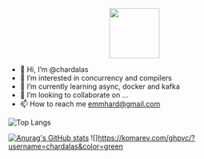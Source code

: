 <div id="header" align="center">
  <img src="https://media.giphy.com/media/WSBeyxvC1jH496xQGA/giphy.gif" width="100"/>
</div>

- 👋 Hi, I’m @chardalas
- 👀 I’m interested in concurrency and compilers 
- 🌱 I’m currently learning async, docker and kafka
- 💞️ I’m looking to collaborate on ...
- 📫 How to reach me emmhard@gmail.com


![Top Langs](https://github-readme-stats.vercel.app/api/top-langs/?username=chardalas&layout=compact&theme=transparent)


[![Anurag's GitHub stats](https://github-readme-stats.vercel.app/api?username=chardalas)](https://github.com/anuraghazra/github-readme-stats)
![]https://komarev.com/ghpvc/?username=chardalas&color=green

<!---
chardalas/chardalas is a ✨ special ✨ repository because its `README.md` (this file) appears on your GitHub profile.
You can click the Preview link to take a look at your changes.
--->

